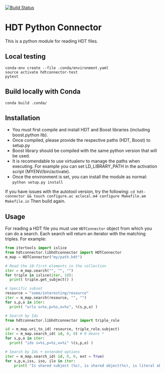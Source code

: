 [![Build Status](https://travis-ci.org/ptorrestr/hdt-connector.svg?branch=master)](https://travis-ci.org/ptorrestr/hdt-connector)

HDT Python Connector
=============

This is a python module for reading HDT files.

## Local testing

```
conda-env create --file .conda/environment.yaml
source activate hdtconnector-test
pytest
```

## Build locally with Conda
```
conda build .conda/
```


Installation
------------

* You must first compile and install HDT and Boost libraries (including boost.python lib).
* Once compiled, please provide the respective paths (HDT, Boost) to setup.py
* Boost library should be compiled with the same python version that will be used.
* It is recomendable to use virtualenv to manage the paths when executing. For example you can set LD\_LIBRARY\_PATH in the activation script (MYENV/bin/activate).
* Once the environment is set, you can install the module as normal: ``python setup.py install``

If you have issues with the autotool version, try the following:
``cd hdt-connector && touch configure.ac aclocal.m4 configure Makefile.am Makefile.in``
Then build again.

Usage
-----

For reading a HDT file you must use `HDTConnector` object from which you can do a search. Each search will return an iterator with the matching triples. For example:

```python
from itertools import islice
from hdtconnector.libhdtconnector import HDTConnector
m_map = HDTConnector("my/path.hdt")

# Read the 10-first elements in the collection
iter = m_map.search("", "", "")
for triple in islice(iter, 10):
  print( triple.get_subject() )

# Specific subset
resource = "some/interesting/resource"
iter = m_map.search(resource, "", "")
for s,p,o in iter:
  print( "urls s=%s,p=%s,o=%s", %(s,p,o) )

# Search by Ids
from hdtconnector.libhdtconnector import triple_role

id = m_map.uri_to_id( resource, triple_role.subject)
iter = m_map.search_id( id, 0, 0) # 0 means *
for s,p,o in iter:
  print( "ids s=%i,p=%i,o=%i" %(s,p,o) )

# Search by Ids + extended options
iter = m_map.search_id( id, 0, 0, ext = True)
for s,p,o,iss, iso, ilo in iter:
	print( "Is shared subject (%s), is shared object(%s), is literal object(%s)" %(iss, iso, ilo))

```
